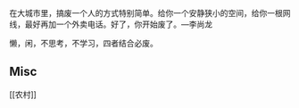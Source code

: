 





在大城市里，搞废一个人的方式特别简单。给你一个安静狭小的空间，给你一根网线，最好再加一个外卖电话。好了，你开始废了。—李尚龙

  

懒，闲，不思考，不学习，四者结合必废。






## Misc

[[农村]]


